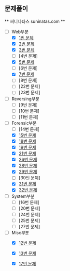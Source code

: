 ## 문제풀이

** 써니나타스 suninatas.com **

- [ ] Web부분
  - [x] [1번 문제](../suninatas/web/1/Web1.MD)
  - [x] [2번 문제](../suninatas/web/2/Web2.MD)
  - [x] [3번 문제](../suninatas/web/3/Web3.MD)
  - [ ] [4번 문제]
  - [x] [5번 문제](../suninatas/web/5/Web5.MD)
  - [ ] [6번 문제]
  - [x] [7번 문제](../suninatas/web/7/Web7.MD)
  - [ ] [8번 문제]
  - [ ] [22번 문제]
  - [ ] [23번 문제]
  
- [ ] Reversing부분
  - [ ] [9번 문제]
  - [ ] [10번 문제]
  - [ ] [11번 문제]

- [ ] Forensic부분
  - [ ] [14번 문제]
  - [x] [15번 문제](../suninatas/forensic/15/forensic15.MD)
  - [x] [18번 문제](../suninatas/forensic/18/forensic18.MD)
  - [x] [19번 문제](../suninatas/forensic/19/forensic19.MD)
  - [x] [21번 문제](../suninatas/forensic/21/forensic21.MD)
  - [x] [26번 문제](../suninatas/forensic/26/forensic26.MD)
  - [x] [28번 문제](../suninatas/forensic/28/forensic28.MD)
  - [x] [29번 문제](../suninatas/forensic/29/forensic29.MD)
  - [ ] [30번 문제]
  - [x] [31번 문제](../suninatas/forensic/31/forensic31.MD)
  - [x] [32번 문제](../suninatas/forensic/32/forensic32.MD)
  
- [ ] System부분
  - [ ] [16번 문제]
  - [ ] [20번 문제]
  - [ ] [24번 문제]
  - [ ] [25번 문제]
  - [ ] [27번 문제]
  
- [ ] Misc부분
  - [x] [12번 문제](../suninatas/misc/12/Misc12.MD)
  - [x] [13번 문제](../suninatas/misc/13/Misc13.MD)
  - [x] [17번 문제](../suninatas/misc/17/Misc17.MD)

